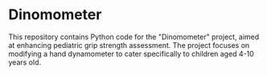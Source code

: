 # Dinomometer
This repository contains Python code for the "Dinomometer" project, aimed at enhancing pediatric grip strength assessment. The project focuses on modifying a hand dynamometer to cater specifically to children aged 4-10 years old. 
